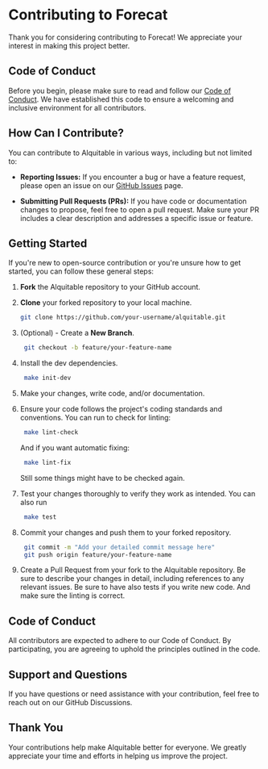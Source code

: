 # Contributing to Forecat

Thank you for considering contributing to Forecat! We appreciate your interest in making this project better.

## Code of Conduct

Before you begin, please make sure to read and follow our [Code of Conduct](CODE_OF_CONDUCT.md). We have established this code to ensure a welcoming and inclusive environment for all contributors.

## How Can I Contribute?

You can contribute to Alquitable in various ways, including but not limited to:

- **Reporting Issues:** If you encounter a bug or have a feature request, please open an issue on our [GitHub Issues](https://github.com/alquimodelia/alquitable/issues) page.

- **Submitting Pull Requests (PRs):** If you have code or documentation changes to propose, feel free to open a pull request. Make sure your PR includes a clear description and addresses a specific issue or feature.

## Getting Started

If you're new to open-source contribution or you're unsure how to get started, you can follow these general steps:

1. **Fork** the Alquitable repository to your GitHub account.

2. **Clone** your forked repository to your local machine.

   ```bash
   git clone https://github.com/your-username/alquitable.git
   ```
3. (Optional) - Create a **New Branch**.

   ```bash
    git checkout -b feature/your-feature-name
    ```
4. Install the dev dependencies.
   ```bash
    make init-dev
    ```
5. Make your changes, write code, and/or documentation.
6. Ensure your code follows the project's coding standards and conventions. You can run to check for linting:
   ```bash
    make lint-check
    ```
    And if you want automatic fixing:
   ```bash
    make lint-fix
    ```
    Still some things might have to be checked again.

7. Test your changes thoroughly to verify they work as intended. You can also run

   ```bash
    make test
    ```
8. Commit your changes and push them to your forked repository.
   ```bash
    git commit -m "Add your detailed commit message here"
    git push origin feature/your-feature-name
    ```
9. Create a Pull Request from your fork to the Alquitable repository. Be sure to describe your changes in detail, including references to any relevant issues.
Be sure to have also tests if you write new code. And make sure the linting is correct.

## Code of Conduct

All contributors are expected to adhere to our Code of Conduct. By participating, you are agreeing to uphold the principles outlined in the code.

## Support and Questions

If you have questions or need assistance with your contribution, feel free to reach out on our GitHub Discussions.

## Thank You

Your contributions help make Alquitable better for everyone. We greatly appreciate your time and efforts in helping us improve the project.